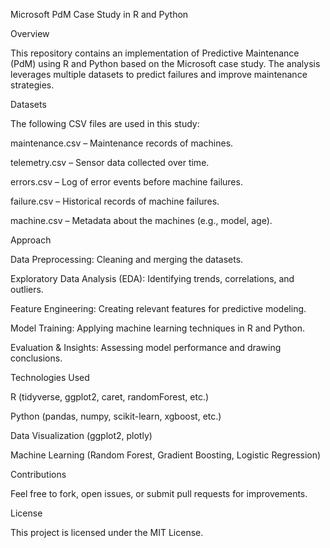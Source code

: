 Microsoft PdM Case Study in R and Python

Overview

This repository contains an implementation of Predictive Maintenance (PdM) using R and Python based on the Microsoft case study. The analysis leverages multiple datasets to predict failures and improve maintenance strategies.


Datasets

The following CSV files are used in this study:

maintenance.csv – Maintenance records of machines.

telemetry.csv – Sensor data collected over time.

errors.csv – Log of error events before machine failures.

failure.csv – Historical records of machine failures.

machine.csv – Metadata about the machines (e.g., model, age).


Approach

Data Preprocessing: Cleaning and merging the datasets.

Exploratory Data Analysis (EDA): Identifying trends, correlations, and outliers.

Feature Engineering: Creating relevant features for predictive modeling.

Model Training: Applying machine learning techniques in R and Python.

Evaluation & Insights: Assessing model performance and drawing conclusions.


Technologies Used

R (tidyverse, ggplot2, caret, randomForest, etc.)

Python (pandas, numpy, scikit-learn, xgboost, etc.)

Data Visualization (ggplot2, plotly)

Machine Learning (Random Forest, Gradient Boosting, Logistic Regression)


Contributions

Feel free to fork, open issues, or submit pull requests for improvements.


License

This project is licensed under the MIT License.

